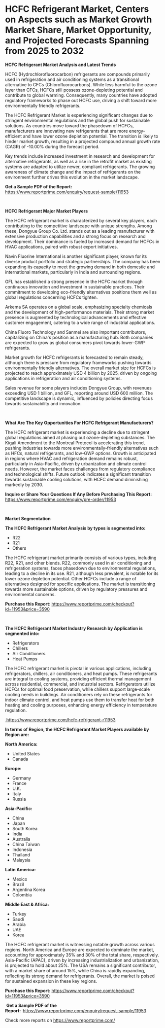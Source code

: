 <p><h1>HCFC Refrigerant Market, Centers on Aspects such as Market Growth Market Share, Market Opportunity, and Projected Forecasts Spanning from 2025 to 2032</h1></p><p><strong>HCFC Refrigerant Market Analysis and Latest Trends</strong></p>
<p><p>HCFC (Hydrochlorofluorocarbon) refrigerants are compounds primarily used in refrigeration and air conditioning systems as a transitional alternative to CFCs (Chlorofluorocarbons). While less harmful to the ozone layer than CFCs, HCFCs still possess ozone-depleting potential and contribute to global warming. Consequently, many countries have adopted regulatory frameworks to phase out HCFC use, driving a shift toward more environmentally friendly refrigerants.</p><p>The HCFC Refrigerant Market is experiencing significant changes due to stringent environmental regulations and the global push for sustainable solutions. As countries move toward the phasedown of HCFCs, manufacturers are innovating new refrigerants that are more energy-efficient and have lower ozone depletion potential. The transition is likely to hinder market growth, resulting in a projected compound annual growth rate (CAGR) of -10.00% during the forecast period. </p><p>Key trends include increased investment in research and development for alternative refrigerants, as well as a rise in the retrofit market as existing systems are adapted to utilize newer, compliant refrigerants. The growing awareness of climate change and the impact of refrigerants on the environment further drives this evolution in the market landscape.</p></p>
<p><strong>Get a Sample PDF of the Report:&nbsp;</strong> <a href="https://www.reportprime.com/enquiry/request-sample/11953?utm_campaign=3327&utm_medium=2&utm_source=Github&utm_content=ia&utm_term=17032025&utm_id=hcfc-refrigerant">https://www.reportprime.com/enquiry/request-sample/11953</a></p>
<p>&nbsp;</p>
<p><strong>HCFC Refrigerant Major Market Players</strong></p>
<p><p>The HCFC refrigerant market is characterized by several key players, each contributing to the competitive landscape with unique strengths. Among these, Dongyue Group Co. Ltd. stands out as a leading manufacturer with extensive production capabilities and a strong focus on research and development. Their dominance is fueled by increased demand for HCFCs in HVAC applications, paired with robust export initiatives.</p><p>Navin Fluorine International is another significant player, known for its diverse product portfolio and strategic partnerships. The company has been expanding its capacity to meet the growing demand in both domestic and international markets, particularly in India and surrounding regions.</p><p>GFL has established a strong presence in the HCFC market through continuous innovation and investment in sustainable practices. Their commitment to developing eco-friendly alternatives positions them well as global regulations concerning HCFCs tighten.</p><p>Arkema SA operates on a global scale, emphasizing specialty chemicals and the development of high-performance materials. Their strong market presence is augmented by technological advancements and effective customer engagement, catering to a wide range of industrial applications.</p><p>China Fluoro Technology and Sanmei are also important contributors, capitalizing on China's position as a manufacturing hub. Both companies are expected to grow as global consumers pivot towards lower-GWP refrigerants.</p><p>Market growth for HCFC refrigerants is forecasted to remain steady, although there is pressure from regulatory frameworks pushing towards environmentally friendly alternatives. The overall market size for HCFCs is projected to reach approximately USD 4 billion by 2025, driven by ongoing applications in refrigeration and air conditioning systems.</p><p>Sales revenue for some players includes Dongyue Group, with revenues exceeding USD 1 billion, and GFL, reporting around USD 600 million. The competitive landscape is dynamic, influenced by policies directing focus towards sustainability and innovation.</p></p>
<p>&nbsp;</p>
<p><strong>What Are The Key Opportunities For HCFC Refrigerant Manufacturers?</strong></p>
<p><p>The HCFC refrigerant market is experiencing a decline due to stringent global regulations aimed at phasing out ozone-depleting substances. The Kigali Amendment to the Montreal Protocol is accelerating this trend, pushing industries towards more environmentally-friendly alternatives such as HFCs, natural refrigerants, and low-GWP options. Growth is anticipated in regions where HVAC and refrigeration demand remains robust, particularly in Asia-Pacific, driven by urbanization and climate control needs. However, the market faces challenges from regulatory compliance and technological shifts. Future outlook indicates a significant transition towards sustainable cooling solutions, with HCFC demand diminishing markedly by 2030.</p></p>
<p><strong>Inquire or Share Your Questions If Any Before Purchasing This Report:</strong> <a href="https://www.reportprime.com/enquiry/pre-order/11953?utm_campaign=3327&utm_medium=2&utm_source=Github&utm_content=ia&utm_term=17032025&utm_id=hcfc-refrigerant">https://www.reportprime.com/enquiry/pre-order/11953</a></p>
<p>&nbsp;</p>
<p><strong>Market Segmentation</strong></p>
<p><strong>The HCFC Refrigerant Market Analysis by types is segmented into:</strong></p>
<p><ul><li>R22</li><li>R21</li><li>Others</li></ul></p>
<p><p>The HCFC refrigerant market primarily consists of various types, including R22, R21, and other blends. R22, commonly used in air conditioning and refrigeration systems, faces phasedown due to environmental regulations, leading to a decline in its use. R21, although less prevalent, is notable for its lower ozone depletion potential. Other HCFCs include a range of alternatives designed for specific applications. The market is transitioning towards more sustainable options, driven by regulatory pressures and environmental concerns.</p></p>
<p><strong>Purchase this Report:&nbsp;</strong><a href="https://www.reportprime.com/checkout?id=11953&price=3590&utm_campaign=3327&utm_medium=2&utm_source=Github&utm_content=ia&utm_term=17032025&utm_id=hcfc-refrigerant">https://www.reportprime.com/checkout?id=11953&price=3590</a></p>
<p>&nbsp;</p>
<p><strong>The HCFC Refrigerant Market Industry Research by Application is segmented into:</strong></p>
<p><ul><li>Refrigerators</li><li>Chillers</li><li>Air Conditioners</li><li>Heat Pumps</li></ul></p>
<p><p>The HCFC refrigerant market is pivotal in various applications, including refrigerators, chillers, air conditioners, and heat pumps. These refrigerants are integral to cooling systems, providing efficient thermal management across residential, commercial, and industrial sectors. Refrigerators utilize HCFCs for optimal food preservation, while chillers support large-scale cooling needs in buildings. Air conditioners rely on these refrigerants for indoor climate control, and heat pumps use them to transfer heat for both heating and cooling purposes, enhancing energy efficiency in temperature regulation.</p></p>
<p><a href="https://www.reportprime.com/hcfc-refrigerant-r11953?utm_campaign=3327&utm_medium=2&utm_source=Github&utm_content=ia&utm_term=17032025&utm_id=hcfc-refrigerant">&nbsp;https://www.reportprime.com/hcfc-refrigerant-r11953</a></p>
<p><strong>In terms of Region, the HCFC Refrigerant Market Players available by Region are:</strong></p>
<p>
    <p> <strong> North America: </strong>
        <ul>
            <li>United States</li>
            <li>Canada</li>
        </ul>
        </p> 
    <p> <strong> Europe: </strong>
        <ul>
            <li>Germany</li>
            <li>France</li>
            <li>U.K.</li>
            <li>Italy</li>
            <li>Russia</li>
        </ul>
        </p> 
    <p> <strong> Asia-Pacific: </strong>
        <ul>
            <li>China</li>
            <li>Japan</li>
            <li>South Korea</li>
            <li>India</li>
            <li>Australia</li>
            <li>China Taiwan</li>
            <li>Indonesia</li>
            <li>Thailand</li>
            <li>Malaysia</li>
        </ul>
        </p> 
    <p> <strong> Latin America: </strong>
        <ul>
            <li>Mexico</li>
            <li>Brazil</li>
            <li>Argentina Korea</li>
            <li>Colombia</li>
        </ul>
        </p> 
    <p> <strong> Middle East & Africa: </strong>
        <ul>
            <li>Turkey</li>
            <li>Saudi</li>
            <li>Arabia</li>
            <li>UAE</li>
            <li>Korea</li>
        </ul>
    </p>
    </p>
<p><p>The HCFC refrigerant market is witnessing notable growth across various regions. North America and Europe are expected to dominate the market, accounting for approximately 35% and 30% of the total share, respectively. Asia-Pacific (APAC), driven by increasing industrialization and urbanization, is projected to hold about 25%. The USA remains a significant contributor, with a market share of around 15%, while China is rapidly expanding, reflecting its strong demand for refrigerants. Overall, the market is poised for sustained expansion in these key regions.</p></p>
<p><strong>Purchase this Report: </strong><a href="https://www.reportprime.com/checkout?id=11953&price=3590&utm_campaign=3327&utm_medium=2&utm_source=Github&utm_content=ia&utm_term=17032025&utm_id=hcfc-refrigerant">https://www.reportprime.com/checkout?id=11953&price=3590</a></p>
<p>&nbsp;<strong>Get a Sample PDF of the Report:&nbsp;&nbsp;</strong><a href="https://www.reportprime.com/enquiry/request-sample/11953?utm_campaign=3327&utm_medium=2&utm_source=Github&utm_content=ia&utm_term=17032025&utm_id=hcfc-refrigerant">https://www.reportprime.com/enquiry/request-sample/11953</a></p>
<p><strong></strong></p>
<p>Check more reports on <a href="https://www.reportprime.com/?utm_campaign=3327&utm_medium=2&utm_source=Github&utm_content=ia&utm_term=17032025&utm_id=hcfc-refrigerant">https://www.reportprime.com/</a></p>